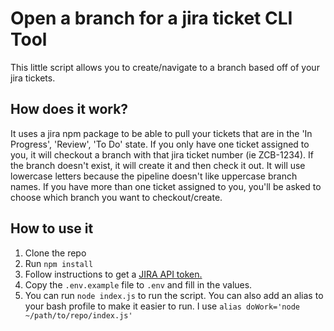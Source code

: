 # Open a branch for a jira ticket CLI Tool

This little script allows you to create/navigate to a branch based off of your jira tickets.

## How does it work?

It uses a jira npm package to be able to pull your tickets that are in the 'In Progress', 'Review', 'To Do' state. If you only have one ticket assigned to you, it will checkout a branch with that jira ticket number (ie ZCB-1234). If the branch doesn't exist, it will create it and then check it out. It will use lowercase letters because the pipeline doesn't like uppercase branch names. If you have more than one ticket assigned to you, you'll be asked to choose which branch you want to checkout/create.

## How to use it

1. Clone the repo
2. Run `npm install`
3. Follow instructions to get a [JIRA API token.](https://confluence.atlassian.com/cloud/api-tokens-938839638.html)
4. Copy the `.env.example` file to `.env` and fill in the values.
5. You can run `node index.js` to run the script. You can also add an alias to your bash profile to make it easier to run. I use `alias doWork='node ~/path/to/repo/index.js'`
